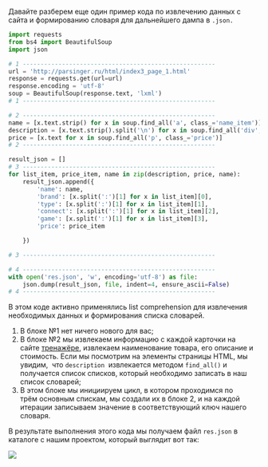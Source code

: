 Давайте разберем еще один пример кода по извлечению данных с сайта и формированию словаря для дальнейшего дампа в `.json.`

```python
import requests
from bs4 import BeautifulSoup
import json

# 1 ------------------------------------------------------
url = 'http://parsinger.ru/html/index3_page_1.html'
response = requests.get(url=url)
response.encoding = 'utf-8'
soup = BeautifulSoup(response.text, 'lxml')
# 1 ------------------------------------------------------

# 2 ------------------------------------------------------
name = [x.text.strip() for x in soup.find_all('a', class_='name_item')]
description = [x.text.strip().split('\n') for x in soup.find_all('div', class_='description')]
price = [x.text for x in soup.find_all('p', class_='price')]
# 2 ------------------------------------------------------

result_json = []
# 3 ------------------------------------------------------
for list_item, price_item, name in zip(description, price, name):
    result_json.append({
        'name': name,
        'brand': [x.split(':')[1] for x in list_item][0],
        'type': [x.split(':')[1] for x in list_item][1],
        'connect': [x.split(':')[1] for x in list_item][2],
        'game': [x.split(':')[1] for x in list_item][3],
        'price': price_item

    })

# 3 ------------------------------------------------------

# 4 ------------------------------------------------------
with open('res.json', 'w', encoding='utf-8') as file:
    json.dump(result_json, file, indent=4, ensure_ascii=False)
# 4 ------------------------------------------------------
```

В этом коде активно применялись list comprehension для извлечения необходимых данных и формирования списка словарей.

1. В блоке №1 нет ничего нового для вас;
2. В блоке №2 мы извлекаем информацию с каждой карточки на сайте [тренажёре](http://parsinger.ru/html/index3_page_1.html), извлекаем наименование товара, его описание и стоимость. Если мы посмотрим на элементы страницы HTML, мы увидим,  что `description`  извлекается методом `find_all()` и получается список списков, который необходимо записать в наш список словарей;
3. В этом блоке мы инициируем цикл, в котором проходимся по трём основным спискам, мы создали их в блоке 2, и на каждой итерации записываем значение в соответствующий ключ нашего словаря. 

В результате выполнения этого кода мы получаем файл `res.json` в каталоге с нашим проектом, который выглядит вот так:

![](https://ucarecdn.com/19bb0a82-cd51-4b84-8d2f-21681e010228/)